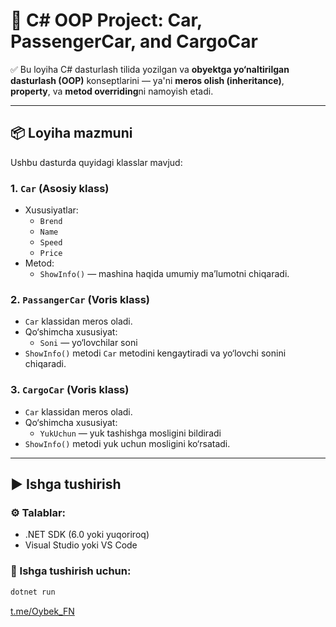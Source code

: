 # 🚗 C# OOP Project: Car, PassengerCar, and CargoCar

✅ Bu loyiha C# dasturlash tilida yozilgan va **obyektga yo‘naltirilgan dasturlash (OOP)** konseptlarini — ya'ni **meros olish (inheritance)**, **property**, va **metod overriding**ni namoyish etadi.

---

## 📦 Loyiha mazmuni

Ushbu dasturda quyidagi klasslar mavjud:

### 1. `Car` (Asosiy klass)
- Xususiyatlar:
  - `Brend`
  - `Name`
  - `Speed`
  - `Price`
- Metod:
  - `ShowInfo()` — mashina haqida umumiy ma’lumotni chiqaradi.

### 2. `PassangerCar` (Voris klass)
- `Car` klassidan meros oladi.
- Qo‘shimcha xususiyat:
  - `Soni` — yo‘lovchilar soni
- `ShowInfo()` metodi `Car` metodini kengaytiradi va yo‘lovchi sonini chiqaradi.

### 3. `CargoCar` (Voris klass)
- `Car` klassidan meros oladi.
- Qo‘shimcha xususiyat:
  - `YukUchun` — yuk tashishga mosligini bildiradi
- `ShowInfo()` metodi yuk uchun mosligini ko‘rsatadi.

---

## ▶️ Ishga tushirish

### ⚙️ Talablar:
- .NET SDK (6.0 yoki yuqoriroq)
- Visual Studio yoki VS Code

### 🏁 Ishga tushirish uchun:
```bash
dotnet run
```
[t.me/Oybek_FN](https.//t.me//Oybek_FN)
